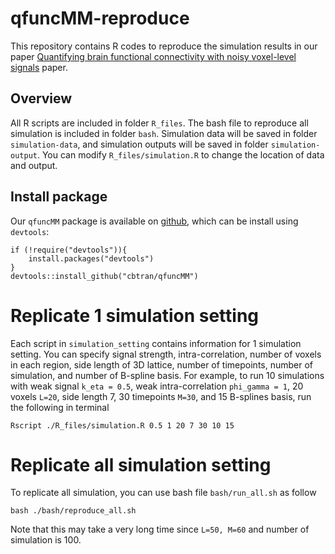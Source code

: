 # qfuncMM-reproduce

This repository contains R codes to reproduce the simulation results in our paper [Quantifying brain functional connectivity with noisy voxel-level signals](https://arxiv.org/) paper.

## Overview

All R scripts are included in folder `R_files`. The bash file to reproduce all simulation is included in folder `bash`. Simulation data will be saved in folder `simulation-data`, and simulation outputs will be saved in folder `simulation-output`. You can modify `R_files/simulation.R` to change the location of data and output.

## Install package

Our `qfuncMM` package is available on [github](https://github.com/cbtran/qfuncMM), which can be install using `devtools`:

```
if (!require("devtools")){
    install.packages("devtools")
}
devtools::install_github("cbtran/qfuncMM")
```

# Replicate 1 simulation setting

Each script in `simulation_setting` contains information for 1 simulation setting. You can specify signal strength, intra-correlation, number of voxels in each region, side length of 3D lattice, number of timepoints, number of simulation, and number of B-spline basis. For example, to run 10 simulations with weak signal `k_eta = 0.5`, weak intra-correlation `phi_gamma = 1`, 20 voxels `L=20`, side length 7, 30 timepoints `M=30`, and 15 B-splines basis, run the following in terminal

```
Rscript ./R_files/simulation.R 0.5 1 20 7 30 10 15
```

# Replicate all simulation setting

To replicate all simulation, you can use bash file `bash/run_all.sh` as follow

```
bash ./bash/reproduce_all.sh
```

Note that this may take a very long time since `L=50, M=60` and number of simulation is 100.
